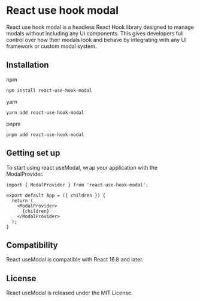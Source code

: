 # React use hook modal

React use hook modal is a headless React Hook library designed to manage modals without including any UI components. This gives developers full control over how their modals look and behave by integrating with any UI framework or custom modal system.

## Installation

npm

```shell
npm install react-use-hook-modal
```

yarn

```shell
yarn add react-use-hook-modal
```

pnpm

```shell
pnpm add react-use-hook-modal
```

## Getting set up

To start using react useModal, wrap your application with the ModalProvider.

```tsx
import { ModalProvider } from 'react-use-hook-modal';

export default App = ({ children }) {
  return (
    <ModalProvider>
      {children}
    </ModalProvider>
  );
}
```

## Compatibility

React useModal is compatible with React 16.8 and later.

## License

React useModal is released under the MIT License.
